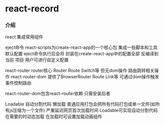# react-record

### 介绍

react 集成常用组件

eject命令
react-scripts为create-react-app的一个核心包 集成一些脚本和工具
默认配置 eject命令执行后会将 封装在create-react-app中的配置全部
反编译到当前 项目 用户可进行自定义配置

react-router router核心 Router Route Switch等 但无dom操作 路由跳转相关操作
react-router-dom 提供了BrowserRouter Route Link等 可通过dom操作触发事件控制路由

react-router-dom包含react-router依赖 只需安装后者

Loadable 自动分割代码 懒加载
普通应用打包会把所有代码打包成单一文件(如所有js压缩为一个文件) 严重延迟网页首次加载时间
Loadable可实现自动分割代码 在需要的时动态加载 在加载时可设置加载动画组件
